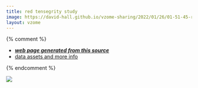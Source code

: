 ```yaml
---
title: red tensegrity study
image: https://david-hall.github.io/vzome-sharing/2022/01/26/01-51-45-red-tensegrity-study/red-tensegrity-study.png
layout: vzome
---
```


{% comment %}
 - [***web page generated from this source***][post]
 - [data assets and more info][github]

[post]: <https://david-hall.github.io/vzome-sharing/2022/01/26/red-tensegrity-study-01-51-45.html>
[github]: <https://github.com/david-hall/vzome-sharing/tree/main/2022/01/26/01-51-45-red-tensegrity-study/>
{% endcomment %}

<vzome-viewer style="width: 100%; height: 65vh;"
       src="https://david-hall.github.io/vzome-sharing/2022/01/26/01-51-45-red-tensegrity-study/red-tensegrity-study.vZome" >
  <img src="https://david-hall.github.io/vzome-sharing/2022/01/26/01-51-45-red-tensegrity-study/red-tensegrity-study.png" />
</vzome-viewer>
